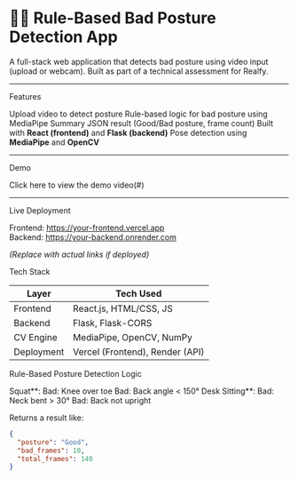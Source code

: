 # 🧍‍♂️ Rule-Based Bad Posture Detection App

A full-stack web application that detects bad posture using video input (upload or webcam). Built as part of a technical assessment for Realfy.

---

 Features

 Upload video to detect posture
 Rule-based logic for bad posture using MediaPipe
 Summary JSON result (Good/Bad posture, frame count)
 Built with **React (frontend)** and **Flask (backend)**
 Pose detection using **MediaPipe** and **OpenCV**

---

 Demo

 Click here to view the demo video(#) <!-- Replace with your actual Google Drive/YouTube link -->

---

 Live Deployment

Frontend: https://your-frontend.vercel.app  
Backend: https://your-backend.onrender.com

_(Replace with actual links if deployed)_



Tech Stack

| Layer      | Tech Used                        |
|------------|----------------------------------|
| Frontend   | React.js, HTML/CSS, JS           |
| Backend    | Flask, Flask-CORS                |
| CV Engine  | MediaPipe, OpenCV, NumPy         |
| Deployment | Vercel (Frontend), Render (API)  |



 Rule-Based Posture Detection Logic

   Squat**:
   Bad: Knee over toe
   Bad: Back angle < 150°
   Desk Sitting**:
   Bad: Neck bent > 30°
   Bad: Back not upright

Returns a result like:
```json
{
  "posture": "Good",
  "bad_frames": 10,
  "total_frames": 140
}
